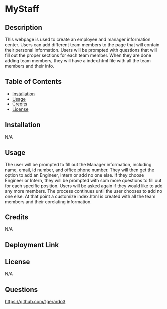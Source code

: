 # MyStaff

## Description
This webpage is used to create an employee and manager information center. Users can add different team members to the page that will contain their personal information. Users will be prompted with questions that will fill out the proper sections for each team member. When they are done adding team members, they will have a index.html file with all the team members and their info. 

## Table of Contents
- [Installation](#installation)
- [Usage](#usage)
- [Credits](#credits)
- [License](#license)
  
## Installation
N/A

## Usage
The user will be prompted to fill out the Manager information, including name, email, id number, and office phone number. They will then get the option to add an Engineer, Intern or add no one else. If they choose Engineer or Intern, they will be prompted with som more questions to fill out for each specific position. Users will be asked again if they would like to add any more members. The process continues until the user chooses to add no one else. At that point a customize index.html is created with all the team members and their corelating information.


## Credits
N/A

## Deployment Link


## License
N/A

## Questions
https://github.com/1gerardo3
